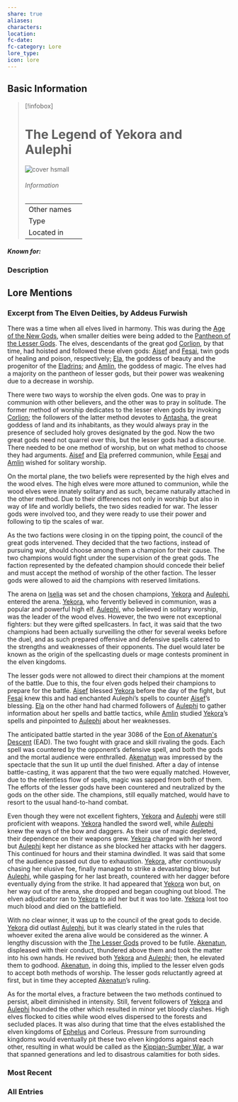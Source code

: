 ```yaml
---
share: true
aliases: 
characters: 
location: 
fc-date: 
fc-category: Lore
lore_type: 
icon: lore
---
```

## Basic Information
> [!infobox]
> # The Legend of Yekora and Aulephi
> ![cover hsmall](insertimage.png)
> ###### Information
> |   |  |
> | ---- | ---- |
> | Other names | |
> | Type||
> | Located in | |
##### Known for:
### Description
## Lore Mentions
### Excerpt from The Elven Deities, by Addeus Furwish
There was a time when all elves lived in harmony. This was during the [Age of the New Gods](../Events/Age%20of%20the%20New%20Gods.md), when smaller deities were being added to the [Pantheon of the Lesser Gods](../Deities/New%20Gods/Pantheon%20of%20the%20Lesser%20Gods.md). The elves, descendants of the great god [Corlion](../Deities/Old%20Gods/Corlion.md), by that time, had hoisted and followed these elven gods: [Aisef](../Deities/New%20Gods/Aisef.md) and [Fesai](../Deities/New%20Gods/Fesai.md), twin gods of healing and poison, respectively; [Ela](../Deities/New%20Gods/Ela.md), the goddess of beauty and the progenitor of the [Eladrins](../Factions/The%20Eladrin.md); and [Amlin](../Deities/New%20Gods/Amlin.md), the goddess of magic. The elves had a majority on the pantheon of lesser gods, but their power was weakening due to a decrease in worship.

There were two ways to worship the elven gods. One was to pray in communion with other believers, and the other was to pray in solitude. The former method of worship dedicates to the lesser elven gods by invoking [Corlion](../Deities/Old%20Gods/Corlion.md); the followers of the latter method devotes to [Antasha](../Deities/Old%20Gods/Antasha.md), the great goddess of land and its inhabitants, as they would always pray in the presence of secluded holy groves designated by the god. Now the two great gods need not quarrel over this, but the lesser gods had a discourse. There needed to be one method of worship, but on what method to choose they had arguments. [Aisef](../Deities/New%20Gods/Aisef.md) and [Ela](../Deities/New%20Gods/Ela.md) preferred communion, while [Fesai](../Deities/New%20Gods/Fesai.md) and [Amlin](../Deities/New%20Gods/Amlin.md) wished for solitary worship.

On the mortal plane, the two beliefs were represented by the high elves and the wood elves. The high elves were more attuned to communion, while the wood elves were innately solitary and as such, became naturally attached in the other method. Due to their differences not only in worship but also in way of life and worldly beliefs, the two sides readied for war. The lesser gods were involved too, and they were ready to use their power and following to tip the scales of war.

As the two factions were closing in on the tipping point, the council of the great gods intervened. They decided that the two factions, instead of pursuing war, should choose among them a champion for their cause. The two champions would fight under the supervision of the great gods. The faction represented by the defeated champion should concede their belief and must accept the method of worship of the other faction. The lesser gods were allowed to aid the champions with reserved limitations.

The arena on [Iselia](../Locations/Settlements/Iselia.md) was set and the chosen champions, [Yekora](../Deities/New%20Gods/Yekora.md) and [Aulephi](../Deities/New%20Gods/Aulephi.md), entered the arena. [Yekora](../Deities/New%20Gods/Yekora.md), who fervently believed in communion, was a popular and powerful high elf. [Aulephi](../Deities/New%20Gods/Aulephi.md), who believed in solitary worship, was the leader of the wood elves. However, the two were not exceptional fighters: but they were gifted spellcasters. In fact, it was said that the two champions had been actually surveilling the other for several weeks before the duel, and as such prepared offensive and defensive spells catered to the strengths and weaknesses of their opponents. The duel would later be known as the origin of the spellcasting duels or mage contests prominent in the elven kingdoms.

The lesser gods were not allowed to direct their champions at the moment of the battle. Due to this, the four elven gods helped their champions to prepare for the battle. [Aisef](../Deities/New%20Gods/Aisef.md) blessed [Yekora](../Deities/New%20Gods/Yekora.md) before the day of the fight, but [Fesai](../Deities/New%20Gods/Fesai.md) knew this and had enchanted Aulephi’s spells to counter [Aisef](../Deities/New%20Gods/Aisef.md)’s blessing. [Ela](../Deities/New%20Gods/Ela.md) on the other hand had charmed followers of [Aulephi](../Deities/New%20Gods/Aulephi.md) to gather information about her spells and battle tactics, while [Amlin](../Deities/New%20Gods/Amlin.md) studied [Yekora](../Deities/New%20Gods/Yekora.md)’s spells and pinpointed to [Aulephi](../Deities/New%20Gods/Aulephi.md) about her weaknesses.

The anticipated battle started in the year 3086 of the [Eon of Akenatun's Descent](../Events/Eon%20of%20Akenatun's%20Descent.md) (EAD). The two fought with grace and skill rivaling the gods. Each spell was countered by the opponent’s defensive spell, and both the gods and the mortal audience were enthralled. [Akenatun](../Deities/Old%20Gods/Akenatun.md) was impressed by the spectacle that the sun lit up until the duel finished. After a day of intense battle-casting, it was apparent that the two were equally matched. However, due to the relentless flow of spells, magic was sapped from both of them. The efforts of the lesser gods have been countered and neutralized by the gods on the other side. The champions, still equally matched, would have to resort to the usual hand-to-hand combat.

Even though they were not excellent fighters, [Yekora](../Deities/New%20Gods/Yekora.md) and [Aulephi](../Deities/New%20Gods/Aulephi.md) were still proficient with weapons. [Yekora](../Deities/New%20Gods/Yekora.md) handled the sword well, while [Aulephi](../Deities/New%20Gods/Aulephi.md) knew the ways of the bow and daggers. As their use of magic depleted, their dependence on their weapons grew. [Yekora](../Deities/New%20Gods/Yekora.md) charged with her sword but [Aulephi](../Deities/New%20Gods/Aulephi.md) kept her distance as she blocked her attacks with her daggers. This continued for hours and their stamina dwindled. It was said that some of the audience passed out due to exhaustion. [Yekora](../Deities/New%20Gods/Yekora.md), after continuously chasing her elusive foe, finally managed to strike a devastating blow; but [Aulephi](../Deities/New%20Gods/Aulephi.md), while gasping for her last breath, countered with her dagger before eventually dying from the strike. It had appeared that [Yekora](../Deities/New%20Gods/Yekora.md) won but, on her way out of the arena, she dropped and began coughing out blood. The elven adjudicator ran to [Yekora](../Deities/New%20Gods/Yekora.md) to aid her but it was too late. [Yekora](../Deities/New%20Gods/Yekora.md) lost too much blood and died on the battlefield.

With no clear winner, it was up to the council of the great gods to decide. [Yekora](../Deities/New%20Gods/Yekora.md) did outlast [Aulephi](../Deities/New%20Gods/Aulephi.md), but it was clearly stated in the rules that whoever exited the arena alive would be considered as the winner. A lengthy discussion with the [The Lesser Gods](../Deities/New%20Gods/Pantheon%20of%20the%20Lesser%20Gods.md) proved to be futile. [Akenatun](../Deities/Old%20Gods/Akenatun.md), displeased with their conduct, thundered above them and took the matter into his own hands. He revived both [Yekora](../Deities/New%20Gods/Yekora.md) and [Aulephi](../Deities/New%20Gods/Aulephi.md); then, he elevated them to godhood. [Akenatun](../Deities/Old%20Gods/Akenatun.md), in doing this, implied to the lesser elven gods to accept both methods of worship. The lesser gods reluctantly agreed at first, but in time they accepted [Akenatun](../Deities/Old%20Gods/Akenatun.md)’s ruling.

As for the mortal elves, a fracture between the two methods continued to persist, albeit diminished in intensity. Still, fervent followers of [Yekora](../Deities/New%20Gods/Yekora.md) and [Aulephi](../Deities/New%20Gods/Aulephi.md) hounded the other which resulted in minor yet bloody clashes. High elves flocked to cities while wood elves dispersed to the forests and secluded places. It was also during that time that the elves established the elven kingdoms of [Ephelus](../Locations/Kingdoms/Elven%20Kingdom%20of%20Ephelus.md) and Corleus. Pressure from surrounding kingdoms would eventually pit these two elven kingdoms against each other, resulting in what would be called as the [Kippian-Sumber War](./Kippian-Sumber%20War.md), a war that spanned generations and led to disastrous calamities for both sides.
### Most Recent

### All Entries
